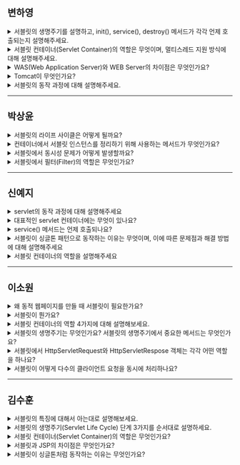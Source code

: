 ## 변하영
<details>
<summary>서블릿의 생명주기를 설명하고, init(), service(), destroy() 메서드가 각각 언제 호출되는지 설명해주세요.</summary>
<div>

서블릿은 처음 요청이 오면 init()이 한 번만 호출되며, 이후 클라이언트 요청마다 service()가 호출됩니다. service()는 HTTP 메소드에 따라 doGet(), doPost() 등을 실행합니다. 마지막으로 서블릿이 소멸될 때 destroy()가 한 번 호출되어 자원을 정리합니다.

</div>
</details>

<details>
<summary>서블릿 컨테이너(Servlet Container)의 역할은 무엇이며, 멀티스레드 지원 방식에 대해 설명해주세요.</summary>
<div>

서블릿 컨테이너는 서블릿의 생명주기를 관리하며, 요청을 적절한 서블릿으로 전달하고 응답을 반환하는 역할을 합니다. 멀티스레드 환경에서는 요청이 올 때마다 새로운 스레드를 생성하여 service() 메서드를 실행하므로, 동시에 여러 요청을 처리할 수 있습니다

</div>
</details>

<details>
<summary>WAS(Web Application Server)와 WEB Server의 차이점은 무엇인가요?</summary>
<div>

웹 서버는 정적인 리소스를 클라이언트에 제공하는 역할을 하며, 대표적으로 Nginx, Apache가 있습니다. 반면, WAS는 동적 웹 애플리케이션을 실행하는 환경을 제공하는 역할을 합니다. 대표적인 WAS로는 Tomcat이 있습니다.

</div>
</details>

<details>
<summary>Tomcat이 무엇인가요?</summary>
<div>

Tomcat은 Apache에서 개발한 오픈소스 웹 애플리케이션 서버로, 서블릿과 JSP 실행환경을 제공합니다. 클라이언트의 HTTP 요청을 받아 적절한 서블릿에 전달하고, 결과를 응답하는 역할을 합니다. 

</div>
</details>

<details>
<summary>서블릿의 동작 과정에 대해 설명해주세요.</summary>
<div>

먼저 클라이언트가 요청을 보내면 서블릿 컨테이너는 HttpServletRequest와 HttpServletResponse 객체를 생성합니다. 요청된 서블릿을 찾아 service() 메서드를 호출하고, HTTP 메소드에 따라 doGet(), doPost() 등을 실행합니다. 처리가 완료되면 결과를 HttpServletResponse에 담아 클라이언트에게 전송하며, 요청 객체는 소멸됩니다.
서블릿 객체는 싱글톤으로 유지되며, 더 이상 필요하지 않으면 destroy()가 호출됩니다.

</div>
</details>

---

## 박상윤
<details>
<summary>서블릿의 라이프 사이클은 어떻게 될까요?</summary>
<div>

1. 서블릿 인스턴스가 존재하지 않는 경우
    1. 웹 컨테이너가 서블릿 클래스를 로드합니다.
    2. 서블릿 클래스의 인스턴스를 생성합니다.
    3. init() 메서드를 호출해서 서블릿 인스턴스를 초기화 합니다.
2. 서블릿 인스턴스가 존재하는 경우
    1. 컨테이너가 서블릿 인스턴스에 요청과 응답 객체를 넘겨주면서, 서블릿의 service()메서드를 호출합니다.

</div>
</details>

<details>
<summary>컨테이너에서 서블릿 인스턴스를 정리하기 위해 사용하는 메서드가 무엇인가요?</summary>
<div>

destory()

</div>
</details>

<details>
<summary>서블릿에서 동시성 문제가 어떻게 발생할까요?</summary>
<div>

서블릿은 기본적으로 싱글턴 패턴으로 동작하기 때문에, 다수의 클라이언트 요청이 하나의 서블릿 인스턴스를 공유합니다. 따라서 인스턴스 변수(Instance Variable)를 사용하면 동시성 문제가 발생합니다.

</div>
</details>

<details>
<summary>서블릿에서 필터(Filter)의 역할은 무엇인가요?</summary>
<div>

필터(Filter)는 요청(Request)과 응답(Response)에 대한 전처리 및 후처리를 수행하는 서블릿 컴포넌트입니다.

</div>
</details>

---

## 신예지

<details>
<summary>servlet의 동작 과정에 대해 설명해주세요</summary>
<div>

1. 클라이언트 요청
2. HttpServletRequest, HttpServletResponse 객체 생성
3. 서블릿 컨테이너가 요청 URL과 매핑된 서블릿을 탐색
4. 해당하는 서블릿에서 service() 메소드 호출
5. doGet() 또는 doPost() 호출
6. 동적 페이지 생성 후 ServletResponse 객체에 응답 전송
7. HttpServletRequest, HttpServletResponse 객체 소멸

</div>
</details>

<details>
<summary>대표적인 servlet 컨테이너에는 무엇이 있나요?</summary>
<div>

Tomcat

</div>
</details>

<details>
<summary>service() 메서드는 언제 호출되나요?</summary>
<div>

매 요청마다 내부적으로 HTTP 요청 방식을 확인한 후 doGet() 또는 doPost() 같은 메서드를 호출함

</div>
</details>

<details>
<summary>서블릿이 싱글톤 패턴으로 동작하는 이유는 무엇이며, 이에 따른 문제점과 해결 방법에 대해 설명해주세요 </summary>
<div>

**이유**: 요청이 들어올 때마다 서블릿 객체를 생성하면 성능이 저하되기 때문에

**문제점**: 여러 요청이 동시에 하나의 서블릿 인스턴스를 공유하면서 **멤버 변수(인스턴스 변수)** 가 변경될 경우 **레이스 컨디션** 발생 가능

**해결 방법:**

- **지역 변수 사용 (가장 좋은 방법)**
    - 지역 변수는 **각 요청마다 새로 생성**되므로 동시성 문제가 없음.
- **동기화 (synchronized)**

</div>
</details>

<details>
<summary>서블릿 컨테이너의 역할을 설명해주세요</summary>
<div>

- 웹 서버와 통신지원
- 서블릿 생명주기 관리
- 멀티스레드 지원 및 관리
- 선언적인 보안 관리

</div>
</details>

---

## 이소원
<details>
<summary>왜 동적 웹페이지를 만들 때 서블릿이 필요한가요?</summary>
<div>

클라이언트(브라우저)의 요청을 처리하고 서버에서 동적으로 데이터를 생성하여 응답을 제공하기 위해서입니다.

</div>
</details>

<details>
<summary>서블릿이 뭔가요?</summary>
<div>

서블릿은 클라이언트의 HTTP 요청을 처리하고, 그 요청에 맞는 동적인 응답을 생성하는 서버 측 컴포넌트 입니다.

</div>
</details>

<details>
<summary>서블릿 컨테이너의 역할 4가지에 대해 설명해보세요.</summary>
<div>

1. 웹 서버와 통신 지원
    
    일반적으로 소켓을 만들고 listen, accept 등을 하고 웹 서버와 통신하지만
    
    서블릿 컨테이너는 이러한 기능을 API로 제공하여 생략할 수 있게 해줍니다.
    
    개발자가 서블릿에 구현해야할 비즈니스 로직에만 초점을 둘 수 있게 지원합니다.
    
2. 서블릿 생명 주기 관리
    
    서블릿 컨테이너는 서블릿 클래스를 로딩하여 인스턴스화하고 init( ) 메소드를 호출, 적절한 서블릿 메소드 등을 호출하게 도와줍니다.
    
    수명이 다 된 서블릿을 적절하게 가비지 collector를 호출하여 필요 없는 자원 낭비를 막아줍니다.
    
3. 멀티 스레드 지원 및 관리
    
    서블릿 컨테이너는 request가 올 때마다 새로운 자바 스레드를 하나씩 생성합니다. 이후 http 서비스 메소드를 실행하고 난 후 자동으로 소멸합니다.
    
    따라서 동시에 여러 요청이 들어와도 멀티 스레딩 환경에서 동시 다발적인 작업을 관리할 수 있습니다.
    
4. 선언적인 보안 관리
    
    서블릿 컨테이너는 보안 관련 기능을 제공해주므로 보안 관련 메소드를 구현하지 않아도 됩니다.
    
    일반적으로 보안 관리는 xml 배포 서술자에다 기록하므로 보안에 대해 수정할 일이 생겨도 자바 소스 코드를 수정하여 다시 컴파일 하지 않아도 보안 관리가 가능합니다.

</div>
</details>

<details>
<summary>서블릿의 생명주기는 무엇인가요? 서블릿의 생명주기에서 중요한 메서드는 무엇인가요?</summary>
<div>

서블릿의 생명주기는 서블릿 컨테이너가 서블릿을 로드, 서비스, 종료하는 과정을 말합니다.

- init( ) : 서블릿이 처음 요청을 받기 전에 호출. 서블릿 초기화 작업(초기 설정)을 수행하는 메소드 입니다.
- service( ) : 클라이언트 요청이 올 때마다 호출되며, 요청을 처리하고 응답을 반환하는 메소드 입니다. doGet( ), doPost( ) 등의 http 요청 처리 메소드를 호출합니다.
- destroy( ) : 서블릿이 종료되기 전에 호출되어 리소스를 해제하는 등의 작업을 수행합니다.

</div>
</details>

<details>
<summary>서블릿에서 HttpServletRequest와 HttpServletRespose 객체는 각각 어떤 역할을 하나요?</summary>
<div>

- HttpServletRequest : 클라이언트가 보내는 요청에 대한 정보를 담고 있는 객체이며, 
요청된 URL, 쿼리 파라미터, HTTP 헤더, 쿠키 등을 이 객체에서 확인할 수 있습니다. 
클라이언트의 요청을 서블릿이 처리하기 위해 필요한 정보를 제공합니다.
- HttpServletRespose : 서블릿이 클라이언트에 보낼 응답에 대한 정보를 담고 있는 객체이며, 
서블릿은 이 객체를 통해 응답 데이터를 작성하고 클라이언트에게 응답을 전달할 수 있습니다. 
응답 상태 코드, 응답 헤더, 응답 본문 등을 설정할 수 있습니다.

</div>
</details>

<details>
<summary>서블릿이 어떻게 다수의 클라이언트 요청을 동시에 처리하나요?</summary>
<div>

서블릿은 다수의 클라이언트 요청을 동시에 처리하기 위해 멀티 스레딩을 활용합니다.

톰캣과 같은 서블릿 컨테이너는 각 클라이언트 요청에 대해 별도의 스레드를 생성하여 요청을 처리하고, 서블릿 컨테이너가 이를 관리합니다.

1. **요청이 들어오면**: 서블릿 컨테이너는 요청을 처리하기 위해 새로운 스레드를 생성하거나, 스레드 풀에서 기존의 유휴 스레드를 할당합니다.
2. **서비스 메서드 호출**: 각 스레드는 `service()` 메서드를 호출하여 요청을 처리합니다. `service()` 메서드는 HTTP 요청에 따라 `doGet()`, `doPost()`와 같은 메서드를 호출하여 클라이언트 요청을 처리합니다.
3. **스레드 풀 활용**: 서블릿 컨테이너는 보통 스레드 풀(Thread Pool)을 사용하여 요청을 처리합니다. 
    
    일정 수의 스레드를 미리 생성해두고, 클라이언트 요청이 들어오면 이들 중 하나를 할당하여 요청을 처리합니다. 요청이 많으면 스레드가 부족할 수 있으므로, 컨테이너는 일정 수의 스레드만 동시에 실행되도록 제한할 수 있습니다.
    
4. **동시성 처리**: 각 스레드는 독립적으로 동작하므로, 여러 요청을 동시에 처리할 수 있습니다. 스레드는 서로 간섭하지 않도록 격리되어 요청을 처리합니다.

</div>
</details>

--- 

## 김수훈
<details>
<summary>서블릿의 특징에 대해서 아는대로 설명해보세요.</summary>
<div>

- 클라이언트의 Request에 대해 동적으로 작동하는 웹 애플리케이션 컴포넌트이다
- 주로 HTML을 사용하여 Response 한다 (XML, JSON, 일반 텍스트 모두 가능)
- HTML 변경 시 Servlet을 재 컴파일해야 하는 단점이 있다
- JAVA의 스레드를 활용하여 동작한다
- HTTP 프로토콜 서비스를 지원하는 javax.servlet.http.HttpServlet 클래스를 상속받는다
- Spring MVC에서 컨트롤러로 사용될 수 있다(DispatcherServlet)
- 보안기능을 적용하기 쉽다

</div>
</details>

<details>
<summary>서블릿의 생명주기(Servlet Life Cycle) 단계 3가지를 순서대로 설명하세요.</summary>
<div>

**init()** : 서블릿이 최초 실행될 때 한 번 호출되어 초기화 작업을 수행한다.

**service()** : 클라이언트의 요청이 들어오면 호출되며, doGet(), doPost()등의 메서드를 통해 요청을 처리한다.

**destroy()** : 서블릿이 종료될 때 한 번 호출되며, 자원 해제 등의 작업을 수행한다.

</div>
</details>

<details>
<summary>서블릿 컨테이너(Servlet Container)의 역할은 무엇인가요?</summary>
<div>

서블릿 컨테이너는 서블릿을 실행하고 관리하는 환경으로, 요청을 서블릿으로 전달, 세션 관리, 멀티스레딩 처리, 보안 관리 등의 기능을 제공한다.

</div>
</details>

<details>
<summary>서블릿과 JSP의 차이점은 무엇인가요?</summary>
<div>

서블릿은 자바 코드 중심으로 웹 요청을 처리하고, JSP는 HTML 중심으로 웹 페이지를 생성하는 데 초점을 맞춘다.
JSP는 내부적으로 서블릿으로 변환되므로, 서블릿이 보다 세밀한 제어가 가능하다.

</div>
</details>

<details>
<summary>서블릿이 싱글톤처럼 동작하는 이유는 무엇인가요?</summary>
<div>

서블릿 컨테이너는 하나의 서블릿 인스턴스를 생성한 후, 모든 요청을 해당 인스턴스의 service()메서드를 통해 처리하기 때문입니다.

</div>
</details>
